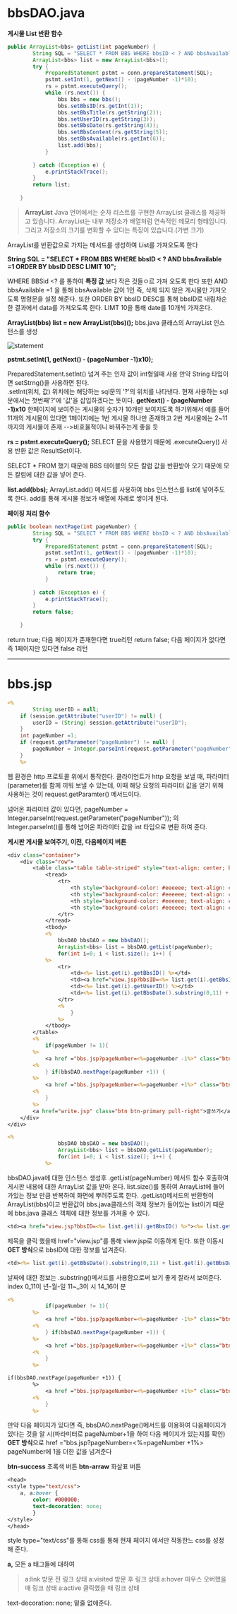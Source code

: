 # bbsDAO.java


**게시물 List 반환 함수**
```java
public ArrayList<bbs> getList(int pageNumber) {
		String SQL = "SELECT * FROM BBS WHERE bbsID < ? AND bbsAvailable =1 ORDER BY bbsID DESC LIMIT 10";
		ArrayList<bbs> list = new ArrayList<bbs>();
		try { 
			PreparedStatement pstmt = conn.prepareStatement(SQL);
			pstmt.setInt(1, getNext() - (pageNumber -1)*10);
			rs = pstmt.executeQuery();
			while (rs.next()) {
				bbs bbs = new bbs();
				bbs.setBbsID(rs.getInt(1));
				bbs.setBbsTitle(rs.getString(2));
				bbs.setUserID(rs.getString(3));
				bbs.setBbsDate(rs.getString(4));
				bbs.setBbsContent(rs.getString(5));
				bbs.setBbsAvailable(rs.getInt(6));
				list.add(bbs);
			}
			
		} catch (Exception e) {
			e.printStackTrace();
		}
		return list;
	
	}
```

>**ArrayList**
Java 언어에서는 순차 리스트를 구현한 ArrayList 클래스를 제공하고 있습니다. ArrayList는 내부 저장소가 배열처럼 연속적인 메모리 형태입니다. 그리고 저장소의 크기를 변화할 수 있다는 특징이 있습니다.(가변 크기)

ArrayList를 반환값으로 가지는 메서드를 생성하여 List를 가져오도록 한다

**String SQL = "SELECT * FROM BBS WHERE bbsID < ? AND bbsAvailable =1 ORDER BY bbsID DESC LIMIT 10";**

WHERE BBSid <? 를 통하여 **특정 값** 보다 작은 것들ㅇ르 가져 오도록 한다 또한
AND bbsAvailable =1 을 통해 bbsAvailable 값이 1인 즉, 삭제 되지 않은 게시물만 가져오도록 명령문을 설정 해준다.
또한 ORDER BY bbsID DESC를 통해 bbsID로 내림차순한 결과에서 data를 가져오도록 한다.
LIMT 10을 통해 date를 10개씩 가져온다.

**ArrayList(bbs) list = new ArrayList(bbs)();**
bbs.java 클래스의 ArrayList 인스턴스를 생성

![statement](https://user-images.githubusercontent.com/41488792/46348219-382b9680-c689-11e8-9495-54224f257643.PNG)


**pstmt.setInt(1, getNext() - (pageNumber -1)x10);**

PreparedStatement.setInt() 넘겨 주는 인자 값이 int형일때 사용 만약 String 타입이면 setStrng()을 사용하면 된다.<br>
.setInt(위치, 값)
위치에는 해당하는 sql문의 '?'의 위치를 나타낸다.
현재 사용하는 sql 문에서는 첫번째'?'에 '값'을 삽입하겠다는 뜻이다.
**getNext() - (pageNumber -1)x10**
한페이지에 보여주는 게시물의 숫자가 10개만 보여지도록 하기위해서
예를 들어 11개의 게시물이 있다면 1페이지에는 1번 게시물 하나만 존재하고
2번 게시물에는 2~11까지의 게시물이 존재
-->비효율적이니 바꿔주는게 좋을 듯


**rs = pstmt.executeQuery();**
SELECT 문을 사용했기 때문에 .executeQuery() 사용 반환 값은 ResultSet이다.

SELECT * FROM 했기 때문에 BBS 테이블의 모든 칼럼 값을 반환받아 오기 때문에 모든 칼럼에 대한 값을 넣어 준다.

**list.add(bbs);**
ArrayList.add() 메서드를 사용하여 bbs 인스턴스를 list에 넣어주도록 한다. add를 통해 게시물 정보가 배열에 차례로 쌓이게 된다.


**페이징 처리 함수**
```java
public boolean nextPage(int pageNumber) {
		String SQL = "SELECT * FROM BBS WHERE bbsID < ? AND bbsAvailable =1";
		try { 
			PreparedStatement pstmt = conn.prepareStatement(SQL);
			pstmt.setInt(1, getNext() - (pageNumber -1)*10);
			rs = pstmt.executeQuery();
			while (rs.next()) {
				return true;
			}
			
		} catch (Exception e) {
			e.printStackTrace();
		}
		return false;
		
	}
```

return true;
다음 페이지가 존재한다면 true리턴
return false;
다음 페이지가 없다면 즉 1페이지만 있다면 false 리턴

---
# bbs.jsp

```jsp
<%
		String userID = null;
	if (session.getAttribute("userID") != null) {
		userID = (String) session.getAttribute("userID");
	}
	int pageNumber =1;
	if (request.getParameter("pageNumber") != null) {
		pageNumber = Integer.parseInt(request.getParameter("pageNumber"));
	}
	%>
```
웹 환경은 http 프로토콜 위에서 통작한다.
클라이언트가 http 요청을 보낼 때, 파라미터(parameter)를 함께 끼워 보낼 수 있는데, 이때 해당 요청의 파라미터 값을 얻기 위해 사용하는 것이
request.getParamter() 메서드이다.

넘어온 파라미터 값이 있다면,
pageNumber = Integer.parseInt(request.getParameter("pageNumber"));
의 Integer.parseInt()를 통해
넘어온 파라미터 값을 int 타입으로 변환 하여 준다.

**게시판 게시물 보여주기, 이전, 다음페이지 버튼**
```jsp
<div class="container">
	<div class="row">
		<table class="table table-striped" style="text-align: center; border: 1px solid #dddddd">
			<tread>
				<tr>
					<th style="background-color: #eeeeee; text-align: center;">번호</th>
					<th style="background-color: #eeeeee; text-align: center;">제목</th>
					<th style="background-color: #eeeeee; text-align: center;">작성자</th>
					<th style="background-color: #eeeeee; text-align: center;">작성일</th>
				</tr>
			</tread>
			<tbody>
			<%
				bbsDAO bbsDAO = new bbsDAO();
				ArrayList<bbs> list = bbsDAO.getList(pageNumber);
				for(int i=0; i < list.size(); i++) {
			%>
				<tr>
					<td><%= list.get(i).getBbsID() %></td>
					<td><a href="view.jsp?bbsID=<%= list.get(i).getBbsID() %>"><%= list.get(i).getBbsTitle() %></a></td>
					<td><%= list.get(i).getUserID() %></td>
					<td><%= list.get(i).getBbsDate().substring(0,11) + list.get(i).getBbsDate().substring(11,13) + "시" + list.get(i).getBbsDate().substring(14,16) + "분" %></td>
				</tr>
				<%
					}
				%>
			</tbody>
		</table>
		<%
			if(pageNumber != 1){
		%>
			<a href ="bbs.jsp?pageNumber=<%=pageNumber -1%>" class="btn btn-success btn-arraw-left">이전</a>
		<%
			} if(bbsDAO.nextPage(pageNumber +1)) {
		%>
			<a href ="bbs.jsp?pageNumber=<%=pageNumber +1%>" class="btn btn-success btn-arraw-left">다음</a>
		<%
			}
		%>
		<a href="write.jsp" class="btn btn-primary pull-right">글쓰기</a>
	</div>
</div>
```
```jsp
<%
				bbsDAO bbsDAO = new bbsDAO();
				ArrayList<bbs> list = bbsDAO.getList(pageNumber);
				for(int i=0; i < list.size(); i++) {
			%>
```
bbsDAO.java에 대한 인스턴스 생성후 .getList(pageNumber) 메서드 함수 호출하여 게시판 내용에 대한 ArrayList 값을 받아 온다.
list.size()를 통하여 ArrayList에 들어가있는 정보 만큼 반복하여 화면에 뿌려주도록 한다.
.getList()메서드의 반환형이 ArrayList(bbs)이고 반환값이 bbs.java클래스의 객체 정보가 들어있는 list이기 때문에 bbs.java 클래스 객체에 대한 정보를 가져올 수 있다.

```jsp
<td><a href="view.jsp?bbsID=<%= list.get(i).getBbsID() %>"><%= list.get(i).getBbsTitle()%></a></td>
```
제목을 클릭 했을때 href="view.jsp"를 통해 view.jsp로 이동하게 된다.
또한 이동시 **GET 방식**으로 bbsID에 대한 정보를 넘겨준다.

```jsp
<td><%= list.get(i).getBbsDate().substring(0,11) + list.get(i).getBbsDate().substring(11,13) + "시" + list.get(i).getBbsDate().substring(14,16) + "분" %></td>
```
날짜에 대한 정보는 .substring()메서드를 사용함으로써 보기 좋게 잘라서 보여준다.
index 0_11이 년-월-일
      11~_3이 시
      14_16이 분

```jsp
<%
			if(pageNumber != 1){
		%>
			<a href ="bbs.jsp?pageNumber=<%=pageNumber -1%>" class="btn btn-success btn-arraw-left">이전</a>
		<%
			} if(bbsDAO.nextPage(pageNumber +1)) {
		%>
			<a href ="bbs.jsp?pageNumber=<%=pageNumber +1%>" class="btn btn-success btn-arraw-left">다음</a>
		<%
			}
		%>
```
```jsp
if(bbsDAO.nextPage(pageNumber +1)) {
		%>
			<a href ="bbs.jsp?pageNumber=<%=pageNumber +1%>" class="btn btn-success btn-arraw-left">다음</a>
		<%
			}
		%>
```
만약 다음 페이지가 있다면
즉, bbsDAO.nextPage()메서드를 이용하여 다음페이지가 있다는 것을 알 시(파라미터로 pageNumber+1을 하여 다음 페이지가 있는지를 확인)
**GET 방식**으로 
href ="bbs.jsp?pageNumber=<%=pageNumber +1%>
pageNumber에 1을 더한 값을 넘겨준다

**btn-success**
초록색 버튼
**btn-arraw**
화살표 버튼

```jsp
<head>
<style type="text/css">
	a, a:hover {
		color: #000000;
		text-decoration: none;
		}
</style>
</head>
```
style type="text/css"를 통해 css를 통해 현재 페이지 에서만 작동한느 css를 성정해 준다.

**a,** 모든 a 태그들에 대하여
>a:link 방문 전 링크 상태
a:visited 방문 후 링크 상태
a:hover 마우스 오버했을 때 링크 상태
a:active 클릭했을 때 링크 상태

text-decoration: none; 밑줄 없애준다.
